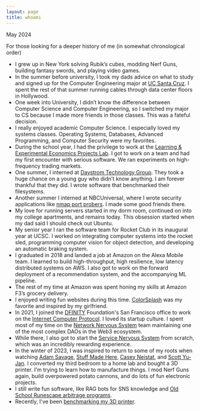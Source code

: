 ```yaml
---
layout: page 
title: whoami 
---
```


May 2024

For those looking for a deeper history of me (in somewhat chronological order)


- I grew up in New York solving Rubik’s cubes, modding Nerf Guns, building fantasy swords, and playing video games.
- In the summer before university, I took my dads advice on what to study and signed up for the Computer Engineering major at [UC Santa Cruz](https://www.ucsc.edu/). I spent the rest of that summer running cables through data center floors in Hollywood.
- One week into University, I didn’t know the difference between Computer Science and Computer Engineering, so I switched my major to CS because I made more friends in those classes. This was a fateful decision.
- I really enjoyed academic Computer Science. I especially loved my systems classes. Operating Systems, Databases, Advanced Programming, and Computer Security were my favorites.
- During the school year, I had the privilege to work at the [Learning & Experimental Economics Projects Lab](https://ugr.ue.ucsc.edu/LEEPS). I got to work on a team and had my first encounter with serious software. We ran experiments on high-frequency trading markets.
- One summer, I interned at [Daystrom Technology Group](https://daystrom.com/about-us/). They took a huge chance on a young guy who didn’t know anything. I am forever thankful that they did. I wrote software that benchmarked their filesystems.
- Another summer I interned at NBCUniversal, where I wrote security applications like [nmap port probers](https://msadekuni.github.io/python-portscan/index.html#). I made some good friends there.
- My love for running servers started in my dorm room, continued on into my college apartments, and remains today. This obsession started when my dad said I should check out Ubuntu.
- My senior year I ran the software team for Rocket Club in its inaugural year at UCSC. I worked on integrating computer systems into the rocket sled, programming computer vision for object detection, and developing an automatic braking system.
- I graduated in 2018 and landed a job at Amazon on the Alexa Mobile team. I learned to build high-throughput, high resilience, low latency distributed systems on AWS. I also got to work on the forward deployment of a recommendation system, and the accompanying ML pipeline.
- The rest of my time at Amazon was spent honing my skills at Amazon F3’s grocery delivery.
- I enjoyed writing fun websites during this time. [ColorSplash](https://thurau.io/colorsplash/) was my favorite and inspired by my girlfriend.
- In 2021, I joined the [DFINITY](https://dfinity.org/) Foundation's San Francisco office to work on the [Internet Computer Protocol](https://internetcomputer.org/). I loved its startup culture. I spent most of my time on the [Network Nervous System](https://internetcomputer.org/nns) team maintaining one of the most complex DAOs in the Web3 ecosystem.
- While there, I also got to start the [Service Nervous System](https://internetcomputer.org/sns) from scratch, which was an incredibly rewarding experience.
- In the winter of 2023, I was inspired to return to some of my roots when watching [Adam Savage](https://www.youtube.com/@tested), [Stuff Made Here](https://www.youtube.com/@StuffMadeHere), [Casey Neistat](https://www.youtube.com/@casey), and [Scott Yu-Jan](https://www.youtube.com/@ScottYuJan). I converted my third bedroom to a home lab and bought a 3D printer. I'm trying to learn how to manufacture things. I mod Nerf Guns again, build overpowered potato cannons, and do lots of fun electronic projects.
- I still write fun software, like RAG bots for SNS knowledge and [Old School Runescape arbitrage programs](https://github.com/DanielThurau/osrs_high_alc_arbitrage).
- Recently, I've been [benchmarking my 3D printer](https://github.com/DanielThurau/Ender_3_Pro_Modeling_and_Benchmarking).